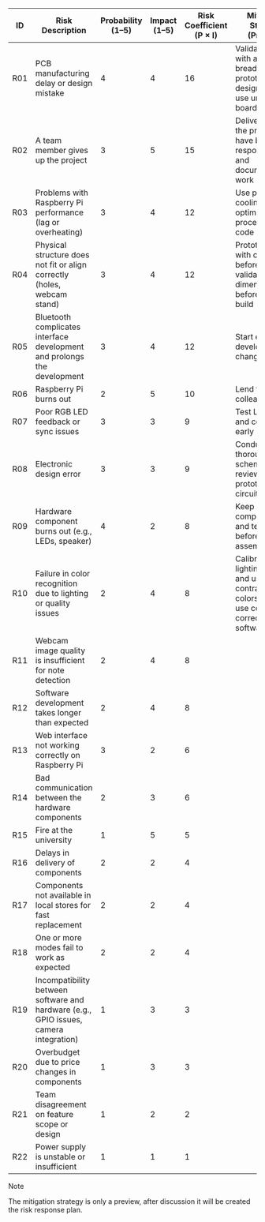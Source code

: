 | ID   | Risk Description | Probability (1–5) | Impact (1–5) | Risk Coefficient (P × I) | Mitigation Strategy (Preview) |
|------|------------------|-------------------|--------------|--------------------------|---------------------|
| R01  | PCB manufacturing delay or design mistake | 4 | 4 | 16 | Validate PCB with a breadboard prototype; send design early; use universal board |
| R02  | A team member gives up the project | 3 | 5 | 15 | Deliver 80% of the project; have backup responsibilities and documented work |
| R03  | Problems with Raspberry Pi performance (lag or overheating) | 3 | 4 | 12 | Use proper cooling and optimize image processing code |
| R04  | Physical structure does not fit or align correctly (holes, webcam stand) | 3 | 4 | 12 | Prototype parts with cardboard before drilling; validate dimensions before final build |
| R05  | Bluetooth complicates interface development and prolongs the development | 3 | 4 | 12 | Start early development; change to wifi |
| R06  | Raspberry Pi burns out | 2 | 5 | 10 | Lend from some colleague |
| R07  | Poor RGB LED feedback or sync issues | 3 | 3 | 9  | Test LED logic and connections early |
| R08  | Electronic design error | 3 | 3 | 9  | Conduct thorough schematic reviews and prototype key circuits |
| R09  | Hardware component burns out (e.g., LEDs, speaker) | 4 | 2 | 8  | Keep spare components and test parts before final assembly |
| R10  | Failure in color recognition due to lighting or quality issues | 2 | 4 | 8  | Calibrate lighting early and use high-contrast colors/materials; use color correction in software |
| R11  | Webcam image quality is insufficient for note detection | 2 | 4 | 8  | |
| R12  | Software development takes longer than expected | 2 | 4 | 8  |  |
| R13  | Web interface not working correctly on Raspberry Pi | 3 | 2 | 6  |  |
| R14  | Bad communication between the hardware components | 2 | 3 | 6  | |
| R15  | Fire at the university | 1 | 5 | 5  |  |
| R16  | Delays in delivery of components | 2 | 2 | 4  |  |
| R17  | Components not available in local stores for fast replacement | 2 | 2 | 4  |  |
| R18  | One or more modes fail to work as expected | 2 | 2 | 4  |  |
| R19  | Incompatibility between software and hardware (e.g., GPIO issues, camera integration) | 1 | 3 | 3  |  |
| R20  | Overbudget due to price changes in components | 1 | 3 | 3  |  |
| R21  | Team disagreement on feature scope or design | 1 | 2 | 2  |  |
| R22  | Power supply is unstable or insufficient | 1 | 1 | 1  |  |

> [!NOTE]
> The mitigation strategy is only a preview, after discussion it will be created the risk response plan.
